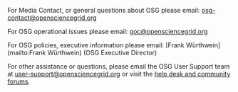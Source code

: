 [title]: - "Contacting the OSG"

For Media Contact, or general questions about OSG please email:
[osg-contact@opensciencegrid.org](mailto:osg-contact@opensciencegrid.org)

For OSG operational issues please email:
[goc@opensciencegrid.org](mailto:goc@opensciencegrid.org) 

For OSG policies, executive information please email:
[Frank Würthwein](mailto:Frank Würthwein) (OSG Executive Director)

For other assistance or questions, please email the OSG User Support team at
[user-support@opensciencegrid.org](mailto:user-support@opensciencegrid.org)
or visit the [help desk and community forums](http://support.opensciencegrid.org).
